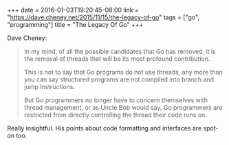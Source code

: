 +++
date = 2016-01-03T19:20:45-08:00
link = "https://dave.cheney.net/2015/11/15/the-legacy-of-go"
tags = ["go", "programming"]
title = "The Legacy Of Go"
+++

Dave Cheney:

>In my mind, of all the possible candidates that Go has removed, it is the removal of threads that will be its most profound contribution.
>
>This is not to say that Go programs do not use threads, any more than you can say structured programs are not compiled into branch and jump instructions.
>
>But Go programmers no longer have to concern themselves with thread management, or as Uncle Bob would say, Go programmers are restricted from directly controlling the thread their code runs on.

Really insightful. His points about code formatting and interfaces are spot-on too.
